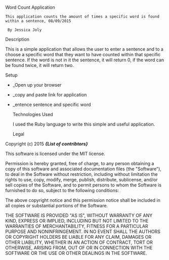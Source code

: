  Word Count Application 

    This application counts the amount of times a specific word is found within a sentence, 08/09/2015

     By Jessica Joly

  Description

 This is a simple application that allows the user to enter a sentence and to a choose a specific word that they want to have counted within that specific sentence. If the word is not in it the sentence, it will return 0, if the word can be found twice, it will return two.

  Setup

* _Open up your browser
* _copy and paste link for application
* _entence sentence and specific word


  Technologies Used

  I used the Ruby language to write this simple and useful application.

   Legal


Copyright (c) 2015 **_{List of contribtors}_**

This software is licensed under the MIT license.

Permission is hereby granted, free of charge, to any person obtaining a copy
of this software and associated documentation files (the "Software"), to deal
in the Software without restriction, including without limitation the rights
to use, copy, modify, merge, publish, distribute, sublicense, and/or sell
copies of the Software, and to permit persons to whom the Software is
furnished to do so, subject to the following conditions:

The above copyright notice and this permission notice shall be included in
all copies or substantial portions of the Software.

THE SOFTWARE IS PROVIDED "AS IS", WITHOUT WARRANTY OF ANY KIND, EXPRESS OR
IMPLIED, INCLUDING BUT NOT LIMITED TO THE WARRANTIES OF MERCHANTABILITY,
FITNESS FOR A PARTICULAR PURPOSE AND NONINFRINGEMENT. IN NO EVENT SHALL THE
AUTHORS OR COPYRIGHT HOLDERS BE LIABLE FOR ANY CLAIM, DAMAGES OR OTHER
LIABILITY, WHETHER IN AN ACTION OF CONTRACT, TORT OR OTHERWISE, ARISING FROM,
OUT OF OR IN CONNECTION WITH THE SOFTWARE OR THE USE OR OTHER DEALINGS IN
THE SOFTWARE.